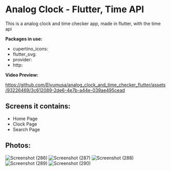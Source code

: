# Analog Clock - Flutter, Time API

This is a analog clock and time checker app, made in flutter, with the time api

**Packages in use:**
  - cupertino_icons: 
  - flutter_svg: 
  - provider: 
  - http: 
 
 
 **Video Preview:**



https://github.com/Elyumusa/analog_clock_and_time_checker_flutter/assets/93226469/3c612089-2de6-4e7b-a44e-039ae495cead



## Screens it contains:
   - Home Page
   - Clock Page 
   - Search Page
 ## Photos:
 
![Screenshot (286)](https://github.com/Elyumusa/analog_clock_and_time_checker_flutter/assets/93226469/603fa781-29e6-4437-b8d5-9e02d20d118b)
![Screenshot (287)](https://github.com/Elyumusa/analog_clock_and_time_checker_flutter/assets/93226469/30e36eb8-ae81-453e-8525-49776f789946)
![Screenshot (288)](https://github.com/Elyumusa/analog_clock_and_time_checker_flutter/assets/93226469/ac836fa4-623c-4c79-8f2d-45c660682a34)
![Screenshot (289)](https://github.com/Elyumusa/analog_clock_and_time_checker_flutter/assets/93226469/9a8feadb-1ff2-4547-9f34-b4297193cf70)
![Screenshot (290)](https://github.com/Elyumusa/analog_clock_and_time_checker_flutter/assets/93226469/b3e48895-9579-41fa-b7a9-9209d9eb3583)

